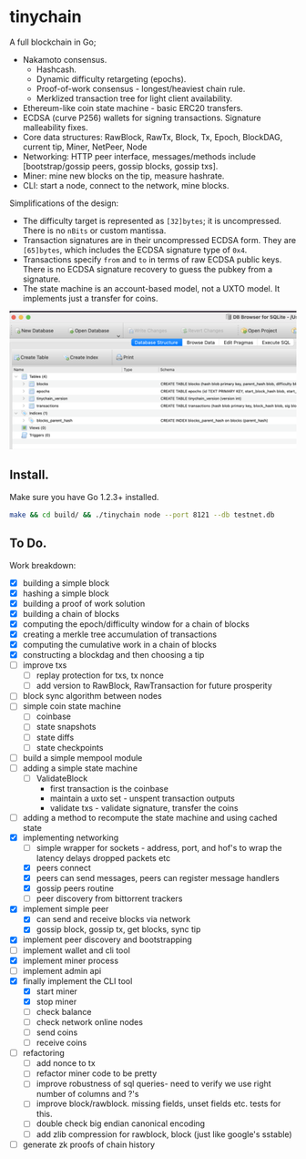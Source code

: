 # tinychain

A full blockchain in Go;

 * Nakamoto consensus.
   * Hashcash.
   * Dynamic difficulty retargeting (epochs).
   * Proof-of-work consensus - longest/heaviest chain rule.
   * Merklized transaction tree for light client availability.
 * Ethereum-like coin state machine - basic ERC20 transfers.
 * ECDSA (curve P256) wallets for signing transactions. Signature malleability fixes.
 * Core data structures: RawBlock, RawTx, Block, Tx, Epoch, BlockDAG, current tip, Miner, NetPeer, Node
 * Networking: HTTP peer interface, messages/methods include [bootstrap/gossip peers, gossip blocks, gossip txs].
 * Miner: mine new blocks on the tip, measure hashrate.
 * CLI: start a node, connect to the network, mine blocks.

Simplifications of the design:

 * The difficulty target is represented as `[32]bytes`; it is uncompressed. There is no `nBits` or custom mantissa.
 * Transaction signatures are in their uncompressed ECDSA form. They are `[65]bytes`, which includes the ECDSA signature type of `0x4`.
 * Transactions specify `from` and `to` in terms of raw ECDSA public keys. There is no ECDSA signature recovery to guess the pubkey from a signature.
 * The state machine is an account-based model, not a UXTO model. It implements just a transfer for coins.

![database view](./assets/db-view.png)

## Install.

Make sure you have Go 1.2.3+ installed.

```sh
make && cd build/ && ./tinychain node --port 8121 --db testnet.db
```

## To Do.

Work breakdown:

- [x] building a simple block
- [x] hashing a simple block
- [x] building a proof of work solution
- [x] building a chain of blocks
- [x] computing the epoch/difficulty window for a chain of blocks
- [x] creating a merkle tree accumulation of transactions
- [x] computing the cumulative work in a chain of blocks
- [x] constructing a blockdag and then choosing a tip
- [ ] improve txs
    - [ ] replay protection for txs, tx nonce
    - [ ] add version to RawBlock, RawTransaction for future prosperity
- [ ] block sync algorithm between nodes
- [ ] simple coin state machine
    - [ ] coinbase
    - [ ] state snapshots
    - [ ] state diffs
    - [ ] state checkpoints
- [ ] build a simple mempool module
- [ ] adding a simple state machine
    - [ ] ValidateBlock
        - first transaction is the coinbase
        - maintain a uxto set - unspent transaction outputs
        - validate txs - validate signature, transfer the coins
- [ ] adding a method to recompute the state machine and using cached state 
- [x] implementing networking
    - [ ] simple wrapper for sockets - address, port, and hof's to wrap the latency delays dropped packets etc
    - [x] peers connect
    - [x] peers can send messages, peers can register message handlers
    - [x] gossip peers routine
    - [ ] peer discovery from bittorrent trackers
- [x] implement simple peer
    - [x] can send and receive blocks via network
    - [x] gossip block, gossip tx, get blocks, sync tip
- [x] implement peer discovery and bootstrapping
- [ ] implement wallet and cli tool
- [x] implement miner process
- [ ] implement admin api
- [x] finally implement the CLI tool
    - [x] start miner
    - [x] stop miner
    - [ ] check balance
    - [ ] check network online nodes
    - [ ] send coins
    - [ ] receive coins
- [ ] refactoring
    - [ ] add nonce to tx
    - [ ] refactor miner code to be pretty
    - [ ] improve robustness of sql queries- need to verify we use right number of columns and ?'s
    - [ ] improve block/rawblock. missing fields, unset fields etc. tests for this.
    - [ ] double check big endian canonical encoding
    - [ ] add zlib compression for rawblock, block (just like google's sstable)
- [ ] generate zk proofs of chain history
